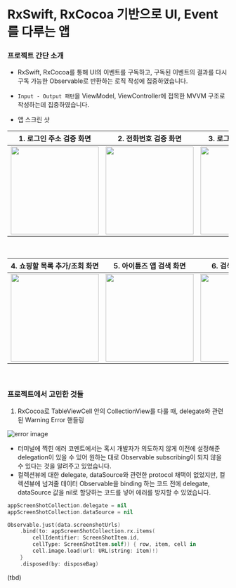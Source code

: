 #  RxSwift, RxCocoa 기반으로 UI, Event를 다루는 앱

### 프로젝트 간단 소개

- RxSwift, RxCocoa를 통해 UI의 이벤트를 구독하고, 구독된 이벤트의 결과를 다시 구독 가능한 Observable로 반환하는 로직 작성에 집중하였습니다.
- `Input - Output 패턴`을 ViewModel, ViewController에 접목한 MVVM 구조로 작성하는데 집중하였습니다.


- 앱 스크린 샷

|1. 로그인 주소 검증 화면|2. 전화번호 검증 화면|3. 로그인 정보 검증 화면|
|-|-|-|
|<img width="200" src="https://github.com/user-attachments/assets/ffcf941b-3165-493e-8ccc-b63a9aa3bab2" />|<img width="200" src="https://github.com/user-attachments/assets/9262a676-a8c9-4a77-a273-0dda9b6bd37e" />|<img width="200" src="https://github.com/user-attachments/assets/e5fb2dbd-791e-4982-8ee7-a550125048c8" />|

<br />

|4. 쇼핑할 목록 추가/조회 화면|5. 아이튠즈 앱 검색 화면|6. 검색된 앱 상세 화면|
|-|-|-|
|<img width="200" src="https://github.com/user-attachments/assets/f6ad78be-aafd-4e9a-ad08-373a3b21b74b" />|<img width="200" src="https://github.com/user-attachments/assets/1aa4a593-42ad-415d-922e-0b5ba01e76c4" />|<img width="200" src="https://github.com/user-attachments/assets/7161d427-3639-4a32-96fa-6c59a1beb2bb" />|

<br />

### 프로젝트에서 고민한 것들

1. RxCocoa로 TableViewCell 안의 CollectionView를 다룰 때, delegate와 관련된 Warning Error 핸들링

![error image]("https://github.com/user-attachments/assets/0c66cff5-3b0d-4b1c-9a18-bfa2d222fa5b")

- 터미널에 찍힌 에러 코멘트에서는 혹시 개발자가 의도하지 않게 이전에 설정해준 delegation이 있을 수 있어 원하는 대로 Observable subscribing이 되지 않을 수 있다는 것을 알려주고 있었습니다.
- 컬렉션뷰에 대한 delegate, dataSource와 관련한 protocol 채택이 없었지만, 컬렉션뷰에 넘겨줄 데이터 Observable을 binding 하는 코드 전에 delegate, dataSource 값을 nil로 할당하는 코드를 넣어 에러를 방지할 수 있었습니다.

```swift
appScreenShotCollection.delegate = nil
appScreenShotCollection.dataSource = nil

Observable.just(data.screenshotUrls)
    .bind(to: appScreenShotCollection.rx.items(
        cellIdentifier: ScreenShotItem.id,
        cellType: ScreenShotItem.self)) { row, item, cell in
        cell.image.load(url: URL(string: item)!)
    }
    .disposed(by: disposeBag)
```

(tbd)
